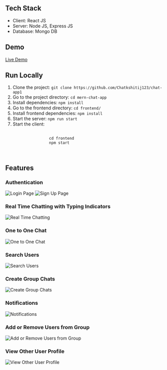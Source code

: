 <h2>Tech Stack</h2>
<ul>
    <li>Client: React JS</li>
    <li>Server: Node JS, Express JS</li>
    <li>Database: Mongo DB</li>
</ul>

<h2>Demo</h2>
<p><a href="https://chat-app1-6y2q.onrender.com/">Live Demo</a></p>

<h2>Run Locally</h2>
<ol>
    <li>Clone the project: <code>git clone https://github.com/Chatkshitij123/chat-app1</code></li>
    <li>Go to the project directory: <code>cd mern-chat-app</code></li>
    <li>Install dependencies: <code>npm install</code></li>
    <li>Go to the frontend directory: <code>cd frontend/</code></li>
    <li>Install frontend dependencies: <code>npm install</code></li>
    <li>Start the server: <code>npm run start</code></li>
    <li>Start the client: 
        <pre>
            <code>
                cd frontend
                npm start
            </code>
        </pre>
    </li>
</ol>

<h2>Features</h2>
<h3>Authentication</h3>
<img src="https://github.com/Chatkshitij123/chat-app1/assets/113652625/ab0ba317-b7e3-4fad-84c4-c9878de9e03f" alt="Login Page">
<img src="https://github.com/Chatkshitij123/chat-app1/assets/113652625/17b38317-6df9-42a5-a649-0cf637d8c529" alt="Sign Up Page">
<h3>Real Time Chatting with Typing Indicators</h3>
<img src="https://github.com/Chatkshitij123/chat-app1/assets/113652625/9f89b4ab-d031-43d7-93c8-44050c0bdf6f" alt="Real Time Chatting">

<h3>One to One Chat</h3>
<img src="https://github.com/Chatkshitij123/chat-app1/assets/113652625/0c5c28c4-46a9-4b5d-8c22-de6fb5b3701a" alt="One to One Chat">



<h3>Search Users</h3>
<img src="https://github.com/Chatkshitij123/chat-app1/assets/113652625/254030f7-4a27-44e6-83d7-ed059e6238e0" alt="Search Users">


<h3>Create Group Chats</h3>
<img src="https://github.com/Chatkshitij123/chat-app1/assets/113652625/c826d1e0-3d96-471f-88d6-d881ecc2bb47" alt="Create Group Chats">


<h3>Notifications</h3>
<img src="https://github.com/Chatkshitij123/chat-app1/assets/113652625/4ec3e2b4-8de5-46ee-8ce4-eca786f27caa" alt="Notifications">


<h3>Add or Remove Users from Group</h3>
<img src="https://github.com/Chatkshitij123/chat-app1/assets/113652625/af923002-ec95-47dc-a7ef-ab08a4d32629" alt="Add or Remove Users from Group">



<h3>View Other User Profile</h3>
<img src="https://github.com/Chatkshitij123/chat-app1/assets/113652625/e4140711-8c88-43a9-92b4-778ce5d07263" alt="View Other User Profile">

<p><a href="https://github.com/Chatkshitij123/chat-app1/commits?author=Chatkshitij123"Made By @Chatkshitij123</a></p>
